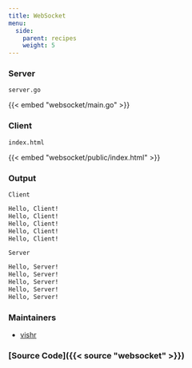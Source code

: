 ```yaml
---
title: WebSocket
menu:
  side:
    parent: recipes
    weight: 5
---
```


### Server

`server.go`

{{< embed "websocket/main.go" >}}

### Client

`index.html`

{{< embed "websocket/public/index.html" >}}

### Output

`Client`

```sh
Hello, Client!
Hello, Client!
Hello, Client!
Hello, Client!
Hello, Client!
```

`Server`

```sh
Hello, Server!
Hello, Server!
Hello, Server!
Hello, Server!
Hello, Server!
```

### Maintainers

- [vishr](https://github.com/vishr)

### [Source Code]({{< source "websocket" >}})
